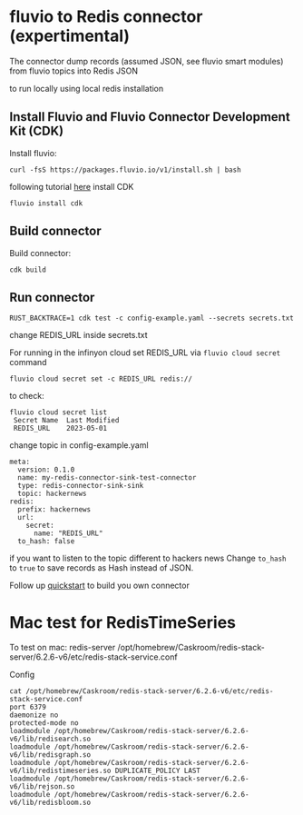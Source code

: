 # fluvio to Redis connector (expertimental)

The connector dump records (assumed JSON, see fluvio smart modules) from fluvio topics into Redis JSON 

to run locally using local redis installation 

## Install Fluvio and Fluvio Connector Development Kit (CDK)
Install fluvio:
```
curl -fsS https://packages.fluvio.io/v1/install.sh | bash
```
following tutorial [here](https://www.fluvio.io/connectors/cdk/overview/) install CDK
```
fluvio install cdk
```

## Build connector 

Build connector:
```
cdk build
```

## Run connector
```
RUST_BACKTRACE=1 cdk test -c config-example.yaml --secrets secrets.txt
```
change REDIS_URL inside secrets.txt

For running in the infinyon cloud set REDIS_URL via `fluvio cloud secret` command
```
fluvio cloud secret set -c REDIS_URL redis://
```
to check:
```
fluvio cloud secret list
 Secret Name  Last Modified 
 REDIS_URL    2023-05-01    
```

change topic in config-example.yaml
```
meta:
  version: 0.1.0
  name: my-redis-connector-sink-test-connector
  type: redis-connector-sink-sink
  topic: hackernews
redis:
  prefix: hackernews
  url:
    secret:
      name: "REDIS_URL"
  to_hash: false
```
if you want to listen to the topic different to hackers news 
Change `to_hash` to `true` to save records as Hash instead of JSON. 

Follow up [quickstart](https://www.fluvio.io/connectors/cdk/overview/) to build you own connector 

# Mac test for RedisTimeSeries
To test on mac:
redis-server /opt/homebrew/Caskroom/redis-stack-server/6.2.6-v6/etc/redis-stack-service.conf

Config
```
cat /opt/homebrew/Caskroom/redis-stack-server/6.2.6-v6/etc/redis-stack-service.conf                                                                                
port 6379
daemonize no
protected-mode no
loadmodule /opt/homebrew/Caskroom/redis-stack-server/6.2.6-v6/lib/redisearch.so
loadmodule /opt/homebrew/Caskroom/redis-stack-server/6.2.6-v6/lib/redisgraph.so
loadmodule /opt/homebrew/Caskroom/redis-stack-server/6.2.6-v6/lib/redistimeseries.so DUPLICATE_POLICY LAST
loadmodule /opt/homebrew/Caskroom/redis-stack-server/6.2.6-v6/lib/rejson.so
loadmodule /opt/homebrew/Caskroom/redis-stack-server/6.2.6-v6/lib/redisbloom.so
```
